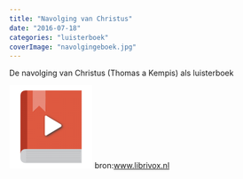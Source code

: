 ```yaml
---
title: "Navolging van Christus"
date: "2016-07-18"
categories: "luisterboek"
coverImage: "navolgingeboek.jpg"
---
```


De navolging van Christus (Thomas a Kempis) als luisterboek

<!--more-->

[![audiobook](images/audiobook-150x150.png)](http://www.archive.org/download/LibrivoxM4bCollectionAudiobooks_8/DeNavolgingVanJezusChristus.m4b) bron:www.librivox.nl
